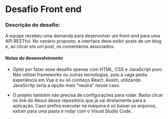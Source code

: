 # Desafio Front end

  
### Descrição do desafio:
A equipe recebeu uma demanda para desenvolver um front-end para uma API RESTful. No cenário proposto, a interface deve exibir posts de um blog e, ao clicar em um post, os comentários associados.


#### Notas do desenvolvimento

* Optei por fazer esse desafio apenas com HTML, CSS e JavaScript puro. Não utilizei frameworks ou outras tecnologias, pois a vaga pedia experiência em Vue e eu só conheço React. Assim, utilizando JavaScritp seria a opção mais "neutra" nesse caso.

* O projeto também não precisa de configurações para rodar. Basta clicar no link do About desse repositório que já vai diretamente para a aplicação. Caso prefira executar na máquina é só baixar os arquivos, extrair para uma pasta e rodar com o Visual Studio Code.
